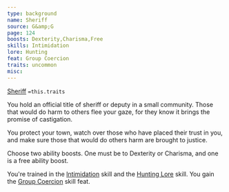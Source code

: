 ```yaml
---
type: background
name: Sheriff 
source: G&amp;G
page: 124
boosts: Dexterity,Charisma,Free
skills: Intimidation
lore: Hunting
feat: Group Coercion
traits: uncommon
misc: 
---
```


[Sheriff](###%20Sheriff)
`=this.traits`


You hold an official title of sheriff or deputy in a small community. Those that would do harm to others flee your gaze, for they know it brings the promise of castigation.

You protect your town, watch over those who have placed their trust in you, and make sure those that would do others harm are brought to justice.

Choose two ability boosts. One must be to Dexterity or Charisma, and one is a free ability boost.

You're trained in the [Intimidation](Intimidation) skill and the [Hunting Lore](Hunting%20Lore) skill. You gain the [Group Coercion](Group%20Coercion) skill feat.

